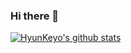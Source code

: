 ### Hi there 👋

[![HyunKeyo's github stats](https://github-readme-stats.vercel.app/api?username=HyunKeyo&count_private=true&show_icons=true&theme=tokyonight)](https://github.com/HyunKeyo/github-readme-stats)
<!--
**HyunKeyo/HyunKeyo** is a ✨ _special_ ✨ repository because its `README.md` (this file) appears on your GitHub profile.

Here are some ideas to get you started:

- 🔭 I’m currently working on ...
- 🌱 I’m currently learning ...
- 👯 I’m looking to collaborate on ...
- 🤔 I’m looking for help with ...
- 💬 Ask me about ...
- 📫 How to reach me: ...
- 😄 Pronouns: ...
- ⚡ Fun fact: ...
-->
